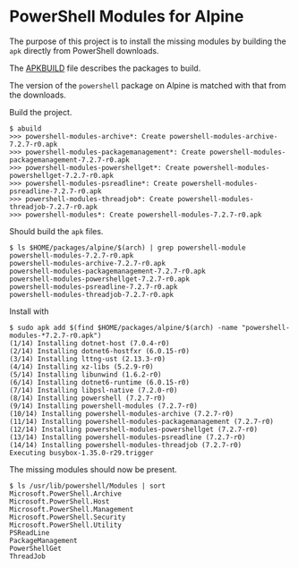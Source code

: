 # PowerShell Modules for Alpine

The purpose of this project is to install the missing modules by building the `apk` directly from PowerShell downloads.

The [APKBUILD](APKBUILD) file describes the packages to build.

The version of the `powershell` package on Alpine is matched with that from the downloads.

Build the project.

```
$ abuild
>>> powershell-modules-archive*: Create powershell-modules-archive-7.2.7-r0.apk
>>> powershell-modules-packagemanagement*: Create powershell-modules-packagemanagement-7.2.7-r0.apk
>>> powershell-modules-powershellget*: Create powershell-modules-powershellget-7.2.7-r0.apk
>>> powershell-modules-psreadline*: Create powershell-modules-psreadline-7.2.7-r0.apk
>>> powershell-modules-threadjob*: Create powershell-modules-threadjob-7.2.7-r0.apk
>>> powershell-modules*: Create powershell-modules-7.2.7-r0.apk
```

Should build the `apk` files.

```
$ ls $HOME/packages/alpine/$(arch) | grep powershell-module
powershell-modules-7.2.7-r0.apk
powershell-modules-archive-7.2.7-r0.apk
powershell-modules-packagemanagement-7.2.7-r0.apk
powershell-modules-powershellget-7.2.7-r0.apk
powershell-modules-psreadline-7.2.7-r0.apk
powershell-modules-threadjob-7.2.7-r0.apk
```

Install with

```
$ sudo apk add $(find $HOME/packages/alpine/$(arch) -name "powershell-modules-*7.2.7-r0.apk")
(1/14) Installing dotnet-host (7.0.4-r0)
(2/14) Installing dotnet6-hostfxr (6.0.15-r0)
(3/14) Installing lttng-ust (2.13.3-r0)
(4/14) Installing xz-libs (5.2.9-r0)
(5/14) Installing libunwind (1.6.2-r0)
(6/14) Installing dotnet6-runtime (6.0.15-r0)
(7/14) Installing libpsl-native (7.2.0-r0)
(8/14) Installing powershell (7.2.7-r0)
(9/14) Installing powershell-modules (7.2.7-r0)
(10/14) Installing powershell-modules-archive (7.2.7-r0)
(11/14) Installing powershell-modules-packagemanagement (7.2.7-r0)
(12/14) Installing powershell-modules-powershellget (7.2.7-r0)
(13/14) Installing powershell-modules-psreadline (7.2.7-r0)
(14/14) Installing powershell-modules-threadjob (7.2.7-r0)
Executing busybox-1.35.0-r29.trigger
```

The missing modules should now be present.

```
$ ls /usr/lib/powershell/Modules | sort
Microsoft.PowerShell.Archive
Microsoft.PowerShell.Host
Microsoft.PowerShell.Management
Microsoft.PowerShell.Security
Microsoft.PowerShell.Utility
PSReadLine
PackageManagement
PowerShellGet
ThreadJob
```
